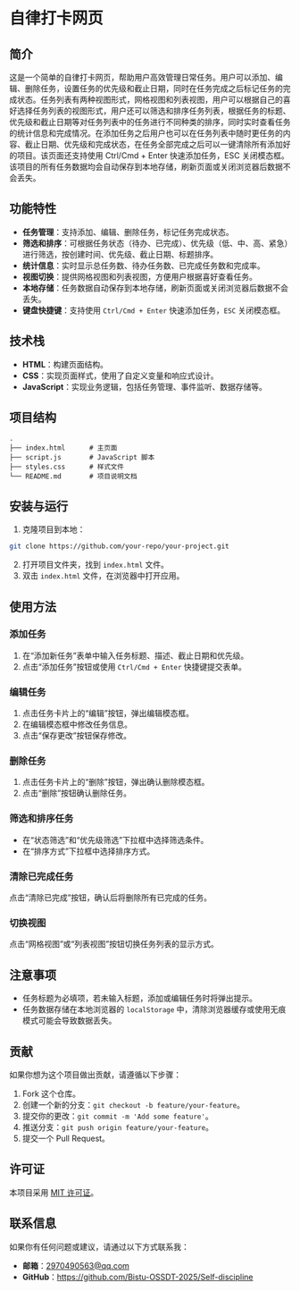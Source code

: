 # 自律打卡网页

## 简介
这是一个简单的自律打卡网页，帮助用户高效管理日常任务。用户可以添加、编辑、删除任务，设置任务的优先级和截止日期，同时在任务完成之后标记任务的完成状态。任务列表有两种视图形式，网格视图和列表视图，用户可以根据自己的喜好选择任务列表的视图形式，用户还可以筛选和排序任务列表，根据任务的标题、优先级和截止日期等对任务列表中的任务进行不同种类的排序，同时实时查看任务的统计信息和完成情况。在添加任务之后用户也可以在任务列表中随时更任务的内容、截止日期、优先级和完成状态，在任务全部完成之后可以一键清除所有添加好的项目。该页面还支持使用 Ctrl/Cmd + Enter 快速添加任务，ESC 关闭模态框。该项目的所有任务数据均会自动保存到本地存储，刷新页面或关闭浏览器后数据不会丢失。

## 功能特性
- **任务管理**：支持添加、编辑、删除任务，标记任务完成状态。
- **筛选和排序**：可根据任务状态（待办、已完成）、优先级（低、中、高、紧急）进行筛选，按创建时间、优先级、截止日期、标题排序。
- **统计信息**：实时显示总任务数、待办任务数、已完成任务数和完成率。
- **视图切换**：提供网格视图和列表视图，方便用户根据喜好查看任务。
- **本地存储**：任务数据自动保存到本地存储，刷新页面或关闭浏览器后数据不会丢失。
- **键盘快捷键**：支持使用 `Ctrl/Cmd + Enter` 快速添加任务，`ESC` 关闭模态框。

## 技术栈
- **HTML**：构建页面结构。
- **CSS**：实现页面样式，使用了自定义变量和响应式设计。
- **JavaScript**：实现业务逻辑，包括任务管理、事件监听、数据存储等。

## 项目结构
```
.
├── index.html      # 主页面
├── script.js       # JavaScript 脚本
├── styles.css      # 样式文件
└── README.md       # 项目说明文档
```

## 安装与运行
1. 克隆项目到本地：
```bash
git clone https://github.com/your-repo/your-project.git
```
2. 打开项目文件夹，找到 `index.html` 文件。
3. 双击 `index.html` 文件，在浏览器中打开应用。

## 使用方法
### 添加任务
1. 在“添加新任务”表单中输入任务标题、描述、截止日期和优先级。
2. 点击“添加任务”按钮或使用 `Ctrl/Cmd + Enter` 快捷键提交表单。

### 编辑任务
1. 点击任务卡片上的“编辑”按钮，弹出编辑模态框。
2. 在编辑模态框中修改任务信息。
3. 点击“保存更改”按钮保存修改。

### 删除任务
1. 点击任务卡片上的“删除”按钮，弹出确认删除模态框。
2. 点击“删除”按钮确认删除任务。

### 筛选和排序任务
- 在“状态筛选”和“优先级筛选”下拉框中选择筛选条件。
- 在“排序方式”下拉框中选择排序方式。

### 清除已完成任务
点击“清除已完成”按钮，确认后将删除所有已完成的任务。

### 切换视图
点击“网格视图”或“列表视图”按钮切换任务列表的显示方式。

## 注意事项
- 任务标题为必填项，若未输入标题，添加或编辑任务时将弹出提示。
- 任务数据存储在本地浏览器的 `localStorage` 中，清除浏览器缓存或使用无痕模式可能会导致数据丢失。

## 贡献
如果你想为这个项目做出贡献，请遵循以下步骤：
1. Fork 这个仓库。
2. 创建一个新的分支：`git checkout -b feature/your-feature`。
3. 提交你的更改：`git commit -m 'Add some feature'`。
4. 推送分支：`git push origin feature/your-feature`。
5. 提交一个 Pull Request。

## 许可证
本项目采用 [MIT 许可证](https://opensource.org/licenses/MIT)。

## 联系信息
如果你有任何问题或建议，请通过以下方式联系我：
- **邮箱**：2970490563@qq.com
- **GitHub**：https://github.com/Bistu-OSSDT-2025/Self-discipline
